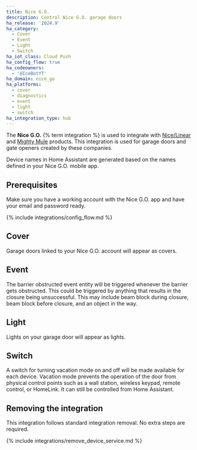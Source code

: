 ```yaml
---
title: Nice G.O.
description: Control Nice G.O. garage doors
ha_release: '2024.9'
ha_category:
  - Cover
  - Event
  - Light
  - Switch
ha_iot_class: Cloud Push
ha_config_flow: true
ha_codeowners:
  - '@IceBotYT'
ha_domain: nice_go
ha_platforms:
  - cover
  - diagnostics
  - event
  - light
  - switch
ha_integration_type: hub
---
```


The **Nice G.O.** {% term integration %} is used to integrate with [Nice/Linear](https://linear-solutions.com/) and [Mighty Mule](https://mightymule.com/) products.
This integration is used for garage doors and gate openers created by these companies.

Device names in Home Assistant are generated based on the names defined in your Nice G.O. mobile app.

## Prerequisites

Make sure you have a working account with the Nice G.O. app and have your email and password ready.

{% include integrations/config_flow.md %}

## Cover

Garage doors linked to your Nice G.O. account will appear as covers.

## Event

The barrier obstructed event entity will be triggered whenever the barrier gets obstructed. This could be triggered by anything that results in the closure being unsuccessful. This may include beam block during closure, beam block before closure, and an object in the way.

## Light

Lights on your garage door will appear as lights.

## Switch

A switch for turning vacation mode on and off will be made available for each device. Vacation mode prevents the operation of the door from physical control points such as a wall station, wireless keypad, remote control, or HomeLink. It can still be controlled from Home Assistant.

## Removing the integration

This integration follows standard integration removal. No extra steps are required.

{% include integrations/remove_device_service.md %}
